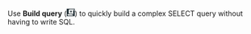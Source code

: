 Use **Build query** (![""](Images/nsa1692141328702.png)) to quickly build a complex SELECT query without having to write SQL.

